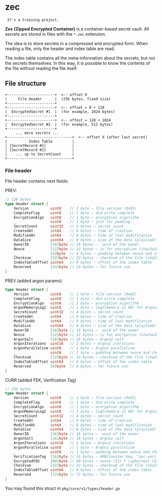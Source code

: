 # zec

     It's a training project.

**Zec (Zipped Encrypted Container)** is a container-based secret vault. All secrets are stored in files with the `*.zec` extension.

The idea is to store secrets in a compressed and encrypted form. When reading a file, only the header and index table are read.

The index table contains all the meta-information about the secrets, but not the secrets themselves. In this way, it is possible to know the contents of the file without reading the file itself.


## File structure

```
+----------------------+  <-- offset 0
|     File Header      |  (256 bytes, fixed size)
+----------------------+
+----------------------+  <-- offset = 0 + 128
|  EncryptedSecret #1  |  (for example, 1024 bytes)
+----------------------+
+----------------------+  <-- offest = 128 + 1024
|  EncryptedSecret #2  |  (for example, 512 bytes)
+----------------------+
     ... more secrets ...
+------------------------------+  <-- offset X (after last secret)
|          Index Table         |
| [SecretRecord #1]            |
| [SecretRecord #2]            |
|    ... up to SecretCount     |
+------------------------------+
```

### File header 

File header contains next fields:

PREV:
```go
// 128 bytes
type Header struct {
	Version          uint8    // 1 byte — file version (0x01)
	CompleteFlag     uint8    // 1 byte — did write complete
	EncryptionAlgo   uint8    // 1 byte — ecnryption algorithm
	_                uint8    // 1 byte — just for padding
	SecretCount      uint32   // 4 bytes — secret count
	CreatedAt        int64    // 8 bytes — time of creation
	ModifiedAt       int64    // 8 bytes — time of last modification
	DataSize         uint64   // 8 bytes — size of the data (playload)
	OwnerID          [16]byte // 16 bytes —  uuid of the owner
	Nonce            [12]byte // 12 bytes — iv for encryption (chacha20 or aes-gcm)
	_                [4]byte  // 4 bytes — padding between nonce and checksum
	Checksum         [32]byte // 32 bytes — checksum of the file (sha256)
	IndexTableOffset uint64   // 8 bytes — offset of the index table
	Reserved         [24]byte // 24 bytes — for future use
}
```

PREV (added argon params):
```go
type Header struct {
	Version          uint8    // 1 byte — file version (0x01)
	CompleteFlag     uint8    // 1 byte — did write complete
	EncryptionAlgo   uint8    // 1 byte — ecnryption algorithm
	ArgonMemoryLog2  uint8    // 1 byte — log2(memory in KB) for Argon2
	SecretCount      uint32   // 4 bytes — secret count
	CreatedAt        int64    // 8 bytes — time of creation
	ModifiedAt       int64    // 8 bytes — time of last modification
	DataSize         uint64   // 8 bytes — size of the data (playload)
	OwnerID          [16]byte // 16 bytes —  uuid of the owner
	Nonce            [12]byte // 12 bytes — iv for encryption (chacha20 or aes-gcm)
	ArgonSalt        [16]byte // 16 bytes — Argon2 salt
	ArgonIterations  uint16   // 2 bytes — Argon2 iterations
	ArgonParallelism uint8    // 1 byte — Argon2 parallelism
	_                uint8    // 1 byte — padding between nonce and checksum
	Checksum         [32]byte // 32 bytes — checksum of the file (sha256)
	IndexTableOffset uint64   // 8 bytes — offset of the index table
	Reserved         [8]byte  // 8 bytes — for future use
}
```

CURR (added FEK, Verification Tag)
```go
// 256 bytes
type Header struct {
	Version          uint8    // 1 byte — file version (0x01)
	CompleteFlag     uint8    // 1 byte — did write complete
	EncryptionAlgo   uint8    // 1 byte — ecnryption algorithm
	ArgonMemoryLog2  uint8    // 1 byte — log2(memory in KB) for Argon2
	SecretCount      uint32   // 4 bytes — secret count
	CreatedAt        int64    // 8 bytes — time of creation
	ModifiedAt       int64    // 8 bytes — time of last modification
	DataSize         uint64   // 8 bytes — size of the data (playload)
	OwnerID          [16]byte // 16 bytes —  uuid of the owner
	ArgonSalt        [16]byte // 16 bytes — Argon2 salt
	ArgonIterations  uint16   // 2 bytes — Argon2 iterations
	ArgonParallelism uint8    // 1 byte — Argon2 parallelism
	_                uint8    // 1 byte — padding between nonce and checksum
	VerificationTag  [16]byte // 16 bytes — HMAC(master_key, "zec-verification")[:16]
	EncryptedFEK     [60]byte // 60 bytes — nonce (12) + ciphertext (32) + tag (16)
	Checksum         [32]byte // 32 bytes — checksum of the file (sha256)
	IndexTableOffset uint64   // 8 bytes — offset of the index table
	Reserved         [72]byte // 72 bytes — for future use
}
```

You may found this struct in `pkg/core/v1/types/header.go`